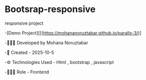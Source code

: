 # Bootsrap-responsive
responsive project

-[Demo Project][[(https://mohananoruztabar.github.io/parallx-3/)]

-🙋🏽‍♀️ Developed by Mohana Noruztabar

-📅 Created - 2025-10-5

-⚙ Technologies Used - Html , bootstrap , javascript

-👩🏽‍💻 Role - Frontend



